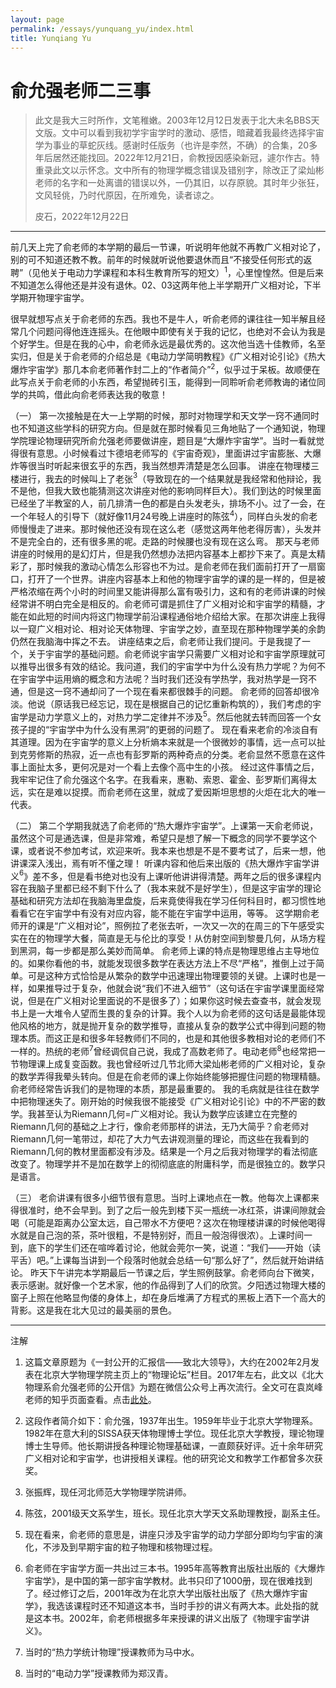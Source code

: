 ```yaml
---
layout: page
permalink: /essays/yunquang_yu/index.html
title: Yunqiang Yu
---
```


# 俞允强老师二三事

> 此文是我大三时所作，文笔稚嫩。2003年12月12日发表于北大未名BBS天文版。文中可以看到我初学宇宙学时的激动、感悟，暗藏着我最终选择宇宙学为事业的草蛇灰线。感谢时任版务（也许是李然，不确）的合集，20多年后居然还能找回。2022年12月21日，俞教授因感染新冠，遽尔作古。特重录此文以示怀念。文中所有的物理学概念错误及错别字，除改正了梁灿彬老师的名字和一处离谱的错误以外，一仍其旧，以存原貌。其时年少张狂，文风轻佻，乃时代原因，在所难免，读者谅之。
> 
> 皮石，2022年12月22日

---

前几天上完了俞老师的本学期的最后一节课，听说明年他就不再教广义相对论了，别的可不知道还教不教。前年的时候就听说他要退休而且“不接受任何形式的返聘”（见他关于电动力学课程和本科生教育所写的短文）${}^1$，心里惶惶然。但是后来不知道怎么得他还是并没有退休。02、03这两年他上半学期开广义相对论，下半学期开物理宇宙学。

很早就想写点关于俞老师的东西。我也不是牛人，听俞老师的课往往一知半解且经常几个问题问得他连连摇头。在他眼中即使有关于我的记忆，也绝对不会认为我是个好学生。但是在我的心中，俞老师永远是最优秀的。这次他当选十佳教师，名至实归，但是关于俞老师的介绍总是《电动力学简明教程》《广义相对论引论》《热大爆炸宇宙学》那几本俞老师著作封二上的“作者简介”${}^2$，似乎过于呆板。故顺便在此写点关于俞老师的小东西，希望抛砖引玉，能得到一同聆听俞老师教诲的诸位同学的共鸣，借此向俞老师表达我的敬意！

（一） 第一次接触是在大一上学期的时候，那时对物理学和天文学一窍不通同时也不知道这些学科的研究方向。但是就在那时候看见三角地贴了一个通知说，物理学院理论物理研究所俞允强老师要做讲座，题目是“大爆炸宇宙学”。当时一看就觉得很有意思。小时候看过卞德培老师写的《宇宙奇观》，里面讲过宇宙膨胀、大爆炸等很当时听起来很玄乎的东西，我当然想弄清楚是怎么回事。 讲座在物理楼三楼进行，我去的时候叫上了老张${}^3$（导致现在的一个结果就是我经常和他辩论，我不是他，但我大致也能猜测这次讲座对他的影响同样巨大）。我们到达的时候里面已经坐了半教室的人，前几排清一色的都是白头发老头，排场不小。过了一会，在一个年轻人的引导下（就好像11月24号晚上讲座时的陈弦${}^4$），同样白头发的俞老师慢慢走了进来。那时候他还没有现在这么老（感觉这两年他老得厉害），头发并不是完全白的，还有很多黑的呢。走路的时候腰也没有现在这么弯。 那天与老师讲座的时候用的是幻灯片，但是我仍然想办法把内容基本上都抄下来了。真是太精彩了，那时候我的激动心情怎么形容也不为过。是俞老师在我们面前打开了一扇窗口，打开了一个世界。讲座内容基本上和他的物理宇宙学的课的是一样的，但是被严格浓缩在两个小时的时间里又能讲得那么富有吸引力，这和有的老师讲课的时候经常讲不明白完全是相反的。俞老师可谓是抓住了广义相对论和宇宙学的精髓，才能在如此短的时间内将这门物理学前沿课程通俗地介绍给大家。在那次讲座上我得以一窥广义相对论、相对论天体物理、宇宙学之妙，直至现在那种物理学美的余韵仍然在我脑海中挥之不去。 讲座结束之后，俞老师让我们提问。于是我提了一个，关于宇宙学的基础问题。俞老师说宇宙学只需要广义相对论和宇宙学原理就可以推导出很多有效的结论。我问道，我们的宇宙学中为什么没有热力学呢？为何不在宇宙学中运用熵的概念和方法呢？当时我们还没有学热学，我对热学是一窍不通，但是这一窍不通却问了一个现在看来都很棘手的问题。 俞老师的回答却很冷淡。他说（原话我已经忘记，现在是根据自己的记忆重新构筑的），我们考虑的宇宙学是动力学意义上的，对热力学二定律并不涉及${}^5$。然后他就去转而回答一个女孩子提的“宇宙学中为什么没有黑洞”的更弱的问题了。 现在看来老俞的冷淡自有其道理。因为在宇宙学的意义上分析熵本来就是一个很微妙的事情，远一点可以扯到克劳修斯的热寂，近一点也有彭罗斯的两种奇点的分类。老俞显然不愿意在这件事上面扯太多，更何况是对一个看上去像个高中生的小孩。 经过这件事情之后，我牢牢记住了俞允强这个名字。在我看来，惠勒、索恩、霍金、彭罗斯们离得太远，实在是难以捉摸。而俞老师在这里，就成了爱因斯坦思想的火炬在北大的唯一代表。

（二） 第二个学期我就选了俞老师的“热大爆炸宇宙学”。上课第一天俞老师说，虽然这个可是通选课，但是非常难，希望只是想了解一下概念的同学不要学这个课，或者说不参加考试，欢迎来听。我本来也想是不是不要考试了，后来一想，他讲课深入浅出，焉有听不懂之理！ 听课内容和他后来出版的《热大爆炸宇宙学讲义${}^6$》差不多，但是看书绝对也没有上课听他讲讲得清楚。两年之后的很多课程内容在我脑子里都已经不剩下什么了（我本来就不是好学生），但是这宇宙学的理论基础和研究方法却在我脑海里盘旋，后来竟使得我在学习任何科目时，都习惯性地看看它在宇宙学中有没有对应内容，能不能在宇宙学中运用，等等。 这学期俞老师开的课是“广义相对论”，照例拉了老张去听，一次又一次的在周三的下午感受实实在在的物理学大餐，简直是无与伦比的享受！从仿射空间到黎曼几何，从场方程到黑洞，每一步都是那么美妙而简单。 俞老师上课的特点是物理思维占主导地位的。如果你看他的书，就能发现很多数学在表达方法上不尽“严格”，推倒上过于简单。可是这种方式恰恰是从繁杂的数学中迅速理出物理要领的关键。上课时也是一样，如果推导过于复杂，他就会说“我们不进入细节”（这句话在宇宙学课里面经常说，但是在广义相对论里面说的不是很多了）；如果你这时候去查查书，就会发现书上是一大堆令人望而生畏的复杂的计算。我个人以为俞老师的这句话是最能体现他风格的地方，就是抛开复杂的数学推导，直接从复杂的数学公式中得到问题的物理本质。而这正是和很多年轻教师们不同的，也是和其他很多教相对论的老师们不一样的。热统的老师${}^7$曾经调侃自己说，我成了高数老师了。电动老师${}^8$也经常把一节物理课上成复变函数。我也曾经听过几节北师大梁灿彬老师的广义相对论，复杂的数学弄得我晕头转向。但是在俞老师的课上你始终能够把握住问题的物理精髓。俞老师经常告诉我们的是物理的本质，那是最重要的。 我的毛病就是往往在数学中把物理迷失了。刚开始的时候我很不能接受《广义相对论引论》中的不严密的数学。我甚至认为Riemann几何=广义相对论。我认为数学应该建立在完整的Riemann几何的基础之上才行，像俞老师那样的讲法，无乃大简乎？俞老师对Riemann几何一笔带过，却花了大力气去讲观测量的理论，而这些在我看到的Riemann几何的教材里面都没有涉及。结果是一个月之后我对物理学的看法彻底改变了。物理学并不是加在数学上的彻彻底底的附庸科学，而是很独立的。数学只是语言。

（三） 老俞讲课有很多小细节很有意思。当时上课地点在一教。他每次上课都来得很准时，绝不会早到。到了之后一般先到楼下买一瓶统一冰红茶，讲课间隙就会喝（可能是距离办公室太远，自己带水不方便吧？这次在物理楼讲课的时候他喝得水就是自己泡的茶，茶叶很粗，不是特别好，而且一般泡得很浓）。上课时间一到，底下的学生们还在喧哗着讨论，他就会莞尔一笑，说道：“我们——开始（读平舌）吧。”上课每当讲到一个段落时他就会总结一句“那么好了”，然后就开始讲结论。 昨天下午讲完本学期最后一节课之后，学生照例鼓掌。俞老师向台下微笑，表示感谢。就好像一个艺术家，他的作品得到了人们的欣赏。夕阳透过物理大楼的窗子上照在他略显佝偻的身体上，却在身后堆满了方程式的黑板上洒下一个高大的背影。这是我在北大见过的最美丽的景色。

---

注解

1. 这篇文章原题为《一封公开的汇报信——致北大领导》，大约在2002年2月发表在北京大学物理学院主页上的“物理论坛”栏目。2017年左右，此文以《北大物理系俞允强老师的公开信》为题在微信公众号上再次流行。全文可在袁岚峰老师的知乎页面查看。点击[此处](https://zhuanlan.zhihu.com/p/594275394)。

2. 这段作者简介如下：俞允强，1937年出生。1959年毕业于北京大学物理系。1982年在意大利的SISSA获天体物理博士学位。现任北京大学教授，理论物理博士生导师。他长期讲授各种理论物理基础课，一直颇获好评。近十余年研究广义相对论和宇宙学，也讲授相关课程。他的研究论文和教学工作都曾多次获奖。

3. 张振辉，现任河北师范大学物理学院讲师。

4. 陈弦，2001级天文系学生，班长。现任北京大学天文系助理教授，副系主任。

5. 现在看来，俞老师的意思是，讲座只涉及宇宙学的动力学部分即均匀宇宙的演化，不涉及到早期宇宙的粒子物理和核物理过程。

6. 俞老师在宇宙学方面一共出过三本书。1995年高等教育出版社出版的《大爆炸宇宙学》，是中国的第一部宇宙学教材。此书只印了1000册，现在很难找到了。经过修订之后，2001年改为在北京大学出版社出版了《热大爆炸宇宙学》，我选该课程时还不知道这本书，当时手抄的讲义有两大本。此处指的就是这本书。2002年，俞老师根据多年来授课的讲义出版了《物理宇宙学讲义》。

7. 当时的“热力学统计物理”授课教师为马中水。

8. 当时的“电动力学”授课教师为郑汉青。


